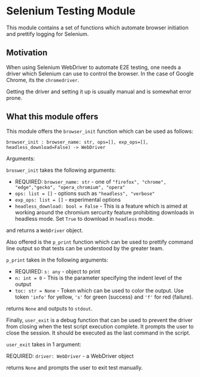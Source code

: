 # Selenium Testing Module

This module contains a set of functions which automate browser initiation and prettify logging for Selenium.

## Motivation

When using Selenium WebDriver to automate E2E testing, one needs a driver which Selenium can use to control the browser. In the case of Google Chrome, its the `chromedriver`.

Getting the driver and setting it up is usually manual and is somewhat error prone.

## What this module offers

This module offers the `browser_init` function which can be used as follows:

`browser_init : browser_name: str, ops=[], exp_ops=[], headless_download=False) -> WebDriver`

Arguments:

`broswer_init` takes the following arguments:

- REQUIRED: `browser_name: str` - one of `"firefox", "chrome", "edge","gecko", "opera_chromium", "opera"`
- `ops: list = []` - options such as `"headless", "verbose"`
- `exp_ops: list = []` - experimental options
- `headless_download: bool = False` - This is a feature which is aimed at working around the chromium sercurity feature prohibiting downloads in headless mode. Set `True` to download in `headless` mode.

and returns a `WebDriver` object.

Also offered is the `p_print` function which can be used to prettify command line output so that tests can be understood by the greater team.

`p_print` takes in the following arguments:

- REQUIRED: `s: any` - object to print
- `n: int = 0` - This is the parameter specifying the indent level of the output
- `toc: str = None` - Token which can be used to color the output. Use token `'info'` for yellow, `'s'` for green (success) and `'f'` for red (failure).

returns `None` and outputs to `stdout`.

Finally, `user_exit` is a debug function that can be used to prevent the driver from closing when the test script execution complete. It prompts the user to close the session. It should be executed as the last command in the script.

`user_exit` takes in 1 argument:

REQUIRED: `driver: WebDriver` - a WebDriver object

returns `None` and prompts the user to exit test manually.
